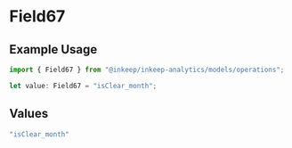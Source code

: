 # Field67

## Example Usage

```typescript
import { Field67 } from "@inkeep/inkeep-analytics/models/operations";

let value: Field67 = "isClear_month";
```

## Values

```typescript
"isClear_month"
```